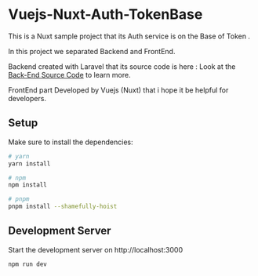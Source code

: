 # Vuejs-Nuxt-Auth-TokenBase

This is a Nuxt sample project that its Auth service is on the Base of Token .

In this project we separated Backend and FrontEnd.

Backend created with Laravel that its source code is here : 
Look at the [Back-End Source Code](https://github.com/jamaljalali68/laravelApiAuth-tokenBase-cookieBase) to learn more.

FrontEnd part Developed by Vuejs (Nuxt) that i hope it be helpful for developers.


## Setup

Make sure to install the dependencies:

```bash
# yarn
yarn install

# npm
npm install

# pnpm
pnpm install --shamefully-hoist
```

## Development Server

Start the development server on http://localhost:3000

```bash
npm run dev
```


